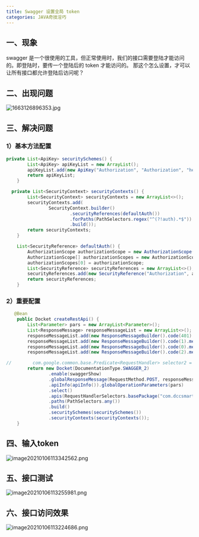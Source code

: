 ```yaml
---
title: Swagger 设置全局 token
categories: JAVA奇技淫巧
---
```

## 一、现象
swagger 是一个很使用的工具，但正常使用时，我们的接口需要登陆才能访问的。即登陆时，要传一个登陆后的 token 才能访问的。
那这个怎么设置，才可以让所有接口都允许登陆后访问呢？
<!--more-->
## 二、出现问题
![1663126896353.jpg](90443fe7e3c8f3f4f01990c8d3d0b14d.jpg)
## 三、解决问题
### 1）基本方法配置
```java
private List<ApiKey> securitySchemes() {
        List<ApiKey> apiKeyList = new ArrayList();
        apiKeyList.add(new ApiKey("Authorization", "Authorization", "header"));
        return apiKeyList;
    }

```

```java
  private List<SecurityContext> securityContexts() {
        List<SecurityContext> securityContexts = new ArrayList<>();
        securityContexts.add(
                SecurityContext.builder()
                        .securityReferences(defaultAuth())
                        .forPaths(PathSelectors.regex("^(?!auth).*$"))
                        .build());
        return securityContexts;
    }

    List<SecurityReference> defaultAuth() {
        AuthorizationScope authorizationScope = new AuthorizationScope("global", "accessEverything");
        AuthorizationScope[] authorizationScopes = new AuthorizationScope[1];
        authorizationScopes[0] = authorizationScope;
        List<SecurityReference> securityReferences = new ArrayList<>();
        securityReferences.add(new SecurityReference("Authorization", authorizationScopes));
        return securityReferences;
    }

```

### 2）重要配置

```java
   @Bean
    public Docket createRestApi() {
        List<Parameter> pars = new ArrayList<Parameter>();
        List<ResponseMessage> responseMessageList = new ArrayList<>();
        responseMessageList.add(new ResponseMessageBuilder().code(401).message("认证失败").build());
        responseMessageList.add(new ResponseMessageBuilder().code(1).message("请求成功").build());
        responseMessageList.add(new ResponseMessageBuilder().code(0).message("请求失败").build());
        responseMessageList.add(new ResponseMessageBuilder().code(2).message("服务器异常").build());

//        com.google.common.base.Predicate<RequestHandler> selector2 = RequestHandlerSelectors.basePackage("");
        return new Docket(DocumentationType.SWAGGER_2)
                .enable(swaggerShow)
                .globalResponseMessage(RequestMethod.POST, responseMessageList)
                .apiInfo(apiInfo()).globalOperationParameters(pars)
                .select()
                .apis(RequestHandlerSelectors.basePackage("com.dccsmart.api.controller"))
                .paths(PathSelectors.any())
                .build()
                .securitySchemes(securitySchemes())
                .securityContexts(securityContexts());
    }

```

## 四、输入token
![image20210106113342562.png](4f4af51a80b7520493933a316aa2d9c2.png)

## 五、接口测试

![image20210106113255981.png](dcebd80b7f10af56550d16c734c38d97.png)

## 六、接口访问效果
![image20210106113224686.png](22047b637f1e06fb82a645e145d61d01.png)




